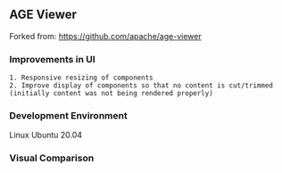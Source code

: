 ## AGE Viewer
Forked from: https://github.com/apache/age-viewer


### Improvements in UI
	1. Responsive resizing of components
	2. Improve display of components so that no content is cut/trimmed (initially content was not being rendered properly)


### Development Environment
Linux Ubuntu 20.04


### Visual Comparison
